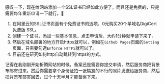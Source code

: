 感叹一下，现在给网站添加一个SSL证书已经如此方便了，而且还是免费的，只是需要每年重新申请一下就行。:100:

1. 在阿里云的SSL证书页面有个免费证书的选项，0元购买20个单域名DigiCert 免费版 SSL。
2. 创建一个证书，添加一些基本信息，点击申请后，大约1分钟就申请下来了。
3. 然后在域名部署的地方开启https就可以，例如在`Github Pages`页面的`Setting`页面，只需要勾选`Enforce HTTPS`就可以了。
4. 目前还在研究如何http自动跳转到https的方式。

记得在我刚刚开始折腾网站的时候，备案还是需要你提交申请，然后服务商把背景布邮寄过来，然后你需要拿个身份证拍一张尴尬的不行的照片发送给服务商，然后把背景布邮寄回去，过个十天半月才能备案下来。

[comment]: # (##{"fontSize":"20px"}##)
